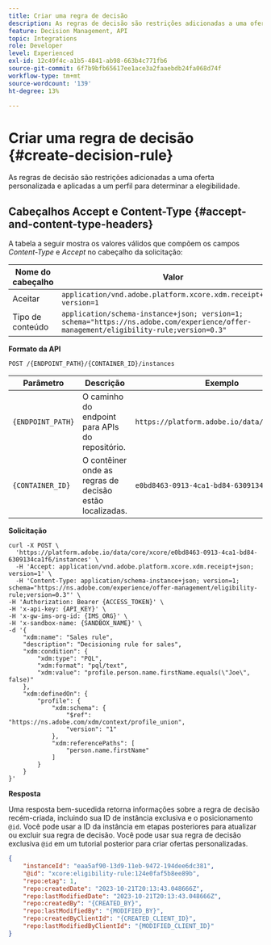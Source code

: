 ```yaml
---
title: Criar uma regra de decisão
description: As regras de decisão são restrições adicionadas a uma oferta personalizada e aplicadas a um perfil para determinar a elegibilidade.
feature: Decision Management, API
topic: Integrations
role: Developer
level: Experienced
exl-id: 12c49f4c-a1b5-4841-ab98-663b4c771fb6
source-git-commit: 6f7b9bfb65617ee1ace3a2faaebdb24fa068d74f
workflow-type: tm+mt
source-wordcount: '139'
ht-degree: 13%

---
```


# Criar uma regra de decisão {#create-decision-rule}

As regras de decisão são restrições adicionadas a uma oferta personalizada e aplicadas a um perfil para determinar a elegibilidade.

## Cabeçalhos Accept e Content-Type {#accept-and-content-type-headers}

A tabela a seguir mostra os valores válidos que compõem os campos *Content-Type* e *Accept* no cabeçalho da solicitação:

| Nome do cabeçalho | Valor |
| ----------- | ----- |
| Aceitar | `application/vnd.adobe.platform.xcore.xdm.receipt+json; version=1` |
| Tipo de conteúdo | `application/schema-instance+json; version=1;  schema="https://ns.adobe.com/experience/offer-management/eligibility-rule;version=0.3"` |

**Formato da API**

```http
POST /{ENDPOINT_PATH}/{CONTAINER_ID}/instances
```

| Parâmetro | Descrição | Exemplo |
| --------- | ----------- | ------- |
| `{ENDPOINT_PATH}` | O caminho do endpoint para APIs do repositório. | `https://platform.adobe.io/data/core/xcore/` |
| `{CONTAINER_ID}` | O contêiner onde as regras de decisão estão localizadas. | `e0bd8463-0913-4ca1-bd84-6309134ca1f6` |

**Solicitação**

```shell
curl -X POST \
  'https://platform.adobe.io/data/core/xcore/e0bd8463-0913-4ca1-bd84-6309134ca1f6/instances' \
  -H 'Accept: application/vnd.adobe.platform.xcore.xdm.receipt+json; version=1' \
  -H 'Content-Type: application/schema-instance+json; version=1;  schema="https://ns.adobe.com/experience/offer-management/eligibility-rule;version=0.3"' \
-H 'Authorization: Bearer {ACCESS_TOKEN}' \
-H 'x-api-key: {API_KEY}' \
-H 'x-gw-ims-org-id: {IMS_ORG}' \
-H 'x-sandbox-name: {SANDBOX_NAME}' \
-d '{
    "xdm:name": "Sales rule",
    "description": "Decisioning rule for sales",
    "xdm:condition": {
        "xdm:type": "PQL",
        "xdm:format": "pql/text",
        "xdm:value": "profile.person.name.firstName.equals(\"Joe\", false)"
    },
    "xdm:definedOn": {
        "profile": {
            "xdm:schema": {
                "$ref": "https://ns.adobe.com/xdm/context/profile_union",
                "version": "1"
            },
            "xdm:referencePaths": [
                "person.name.firstName"
            ]
        }
    }
}'
```

**Resposta**

Uma resposta bem-sucedida retorna informações sobre a regra de decisão recém-criada, incluindo sua ID de instância exclusiva e o posicionamento `@id`. Você pode usar a ID da instância em etapas posteriores para atualizar ou excluir sua regra de decisão. Você pode usar sua regra de decisão exclusiva `@id` em um tutorial posterior para criar ofertas personalizadas.

```json
{
    "instanceId": "eaa5af90-13d9-11eb-9472-194dee6dc381",
    "@id": "xcore:eligibility-rule:124e0faf5b8ee89b",
    "repo:etag": 1,
    "repo:createdDate": "2023-10-21T20:13:43.048666Z",
    "repo:lastModifiedDate": "2023-10-21T20:13:43.048666Z",
    "repo:createdBy": "{CREATED_BY}",
    "repo:lastModifiedBy": "{MODIFIED_BY}",
    "repo:createdByClientId": "{CREATED_CLIENT_ID}",
    "repo:lastModifiedByClientId": "{MODIFIED_CLIENT_ID}"
}
```
